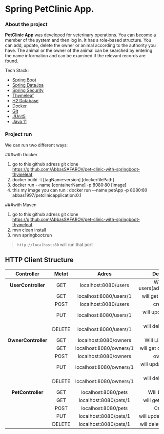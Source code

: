 # Spring PetClinic App.

### About the project

**PetClinic App** was developed for veterinary operations. You can become a member of the system and then log in. 
It has a role-based structure. You can add, update, delete the owner or animal according to the authority you have. 
The animal or the owner of the animal can be searched by entering the name information and can be examined 
if the relevant records are found.

Tech Stack:

* [Spring Boot](#)  
* [Spring DataJpa](#)
* [Spring Security](#)
* [Thymeleaf](#)
* [H2 Database](#)
* [Docker](#)
* [Git](#)
* [JUnit5](#)
* [Java 11](#)

### Project run

We can run two different ways:

###with Docker

1. go to this github adress git clone https://github.com/AbbasSAFAROV/pet-clinic-with-springboot-thymeleaf
2. docker build -t [tagName:version] [dockerfilePath] .
3. docker run --name [containerName] -p 8080:80 [image]
4. this my image you can run : docker run --name petApp -p 8080:80 abbas1997/petclinicapplication:0.1




###with Maven

1. go to this github adress git clone https://github.com/AbbasSAFAROV/pet-clinic-with-springboot-thymeleaf
2. mvn clean install
3. mvn springboot:run

> `http://localhost:80` will run that port

## HTTP Client Structure

|      Controller       | Metot  |            Adres            |                  Description                   |
| :-------------------: | :----: | :-------------------------: | :-----------------------------------------: |
|  **UserController**   |  GET   |   localhost:8080/users      |        Will List All users(admin,veterinary)|
|                       |  GET   |  localhost:8080/users/1     |        will get user with id:1              |
|                       |  POST  |   localhost:8080/users      |             create user                     |
|                       |  PUT   |  localhost:8080/users/1     |       will update user with id:1            |
|                       | DELETE |  localhost:8080/users/1     |         will delete user with id:1          |
|  **OwnerController**  |  GET   |   localhost:8080/owners     |         Will List All owners                |
|                       |  GET   |  localhost:8080/owners/1    |         will get owner with id:1            |
|                       |  POST  |  localhost:8080/owners      |                owner user                   |
|                       |  PUT   |  localhost:8080/owners/1    |        will update owner with id:1          |
|                       | DELETE |  localhost:8080/owners/1    |          will delete user with id:1         |
| **PetController**     |  GET   |  localhost:8080/pets        |          Will List All pets                 |
|                       |  GET   | localhost:8080/pets/1       |          will get pet with id:1             |
|                       |  POST  |  localhost:8080/pets        |               Create Pet                    |
|                       |  PUT   | localhost:8080/pets/1       |         will update pet with id:1           |
|                       | DELETE | localhost:8080/pets/1       |           will delete pet with id:1         |


